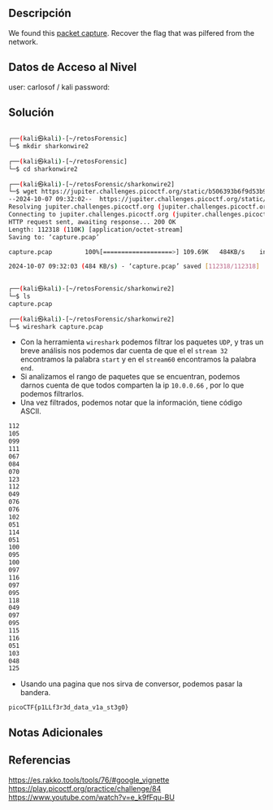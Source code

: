 ## Descripción 
We found this [packet capture](https://jupiter.challenges.picoctf.org/static/b506393b6f9d53b94011df000c534759/capture.pcap). Recover the flag that was pilfered from the network.

## Datos de Acceso al Nivel
user: carlosof / kali
password:

## Solución
```bash
                                                                                 
┌──(kali㉿kali)-[~/retosForensic]
└─$ mkdir sharkonwire2
                                                                                 
┌──(kali㉿kali)-[~/retosForensic]
└─$ cd sharkonwire2
                                                                                 
┌──(kali㉿kali)-[~/retosForensic/sharkonwire2]
└─$ wget https://jupiter.challenges.picoctf.org/static/b506393b6f9d53b94011df000c534759/capture.pcap
--2024-10-07 09:32:02--  https://jupiter.challenges.picoctf.org/static/b506393b6f9d53b94011df000c534759/capture.pcap
Resolving jupiter.challenges.picoctf.org (jupiter.challenges.picoctf.org)... 3.131.60.8
Connecting to jupiter.challenges.picoctf.org (jupiter.challenges.picoctf.org)|3.131.60.8|:443... connected.
HTTP request sent, awaiting response... 200 OK
Length: 112318 (110K) [application/octet-stream]
Saving to: ‘capture.pcap’

capture.pcap         100%[===================>] 109.69K   484KB/s    in 0.2s    

2024-10-07 09:32:03 (484 KB/s) - ‘capture.pcap’ saved [112318/112318]

                                                                                 
┌──(kali㉿kali)-[~/retosForensic/sharkonwire2]
└─$ ls    
capture.pcap
                                                                                 
┌──(kali㉿kali)-[~/retosForensic/sharkonwire2]
└─$ wireshark capture.pcap 

```
- Con la herramienta `wireshark` podemos filtrar los paquetes `UDP`, y tras un breve análisis nos podemos dar cuenta de que el el `stream 32`  encontramos la palabra `start` y en el `stream60` encontramos la palabra `end`.
- Si analizamos el rango de paquetes que se encuentran, podemos darnos cuenta de que todos comparten la ip `10.0.0.66` , por lo que podemos filtrarlos.
- Una vez filtrados, podemos notar que la información, tiene código ASCII.
```bash
112
105
099
111
067
084
070
123
112
049
076
076
102
051
114
051
100
095
100
097
116
097
095
118
049
097
095
115
116
051
103
048
125
```
- Usando una pagina que nos sirva de conversor, podemos pasar la bandera.
```
picoCTF{p1LLf3r3d_data_v1a_st3g0}
```
## Notas Adicionales

## Referencias 
https://es.rakko.tools/tools/76/#google_vignette
https://play.picoctf.org/practice/challenge/84
https://www.youtube.com/watch?v=e_k9fFqu-BU
